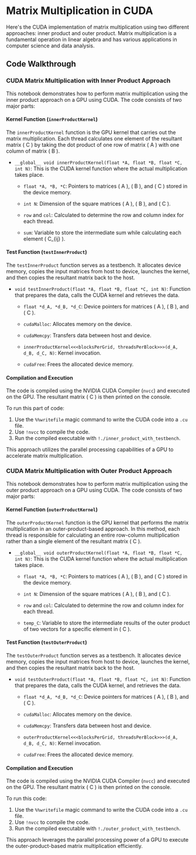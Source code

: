 # Matrix Multiplication in CUDA

Here's the CUDA implementation of matrix multiplication using two different approaches: inner product and outer product. Matrix multiplication is a fundamental operation in linear algebra and has various applications in computer science and data analysis.

## Code Walkthrough

### CUDA Matrix Multiplication with Inner Product Approach

This notebook demonstrates how to perform matrix multiplication using the inner product approach on a GPU using CUDA. The code consists of two major parts:

#### Kernel Function (`innerProductKernel`)

The `innerProductKernel` function is the GPU kernel that carries out the matrix multiplication. Each thread calculates one element of the resultant matrix \( C \) by taking the dot product of one row of matrix \( A \) with one column of matrix \( B \).

- `__global__ void innerProductKernel(float *A, float *B, float *C, int N)`: This is the CUDA kernel function where the actual multiplication takes place.

    - `float *A, *B, *C`: Pointers to matrices \( A \), \( B \), and \( C \) stored in the device memory.
  
    - `int N`: Dimension of the square matrices \( A \), \( B \), and \( C \).
    
    - `row` and `col`: Calculated to determine the row and column index for each thread.
    
    - `sum`: Variable to store the intermediate sum while calculating each element \( C_{ij} \).
  
#### Test Function (`testInnerProduct`)

The `testInnerProduct` function serves as a testbench. It allocates device memory, copies the input matrices from host to device, launches the kernel, and then copies the resultant matrix back to the host.

- `void testInnerProduct(float *A, float *B, float *C, int N)`: Function that prepares the data, calls the CUDA kernel and retrieves the data.

    - `float *d_A, *d_B, *d_C`: Device pointers for matrices \( A \), \( B \), and \( C \).
  
    - `cudaMalloc`: Allocates memory on the device.
    
    - `cudaMemcpy`: Transfers data between host and device.
    
    - `innerProductKernel<<<blocksPerGrid, threadsPerBlock>>>(d_A, d_B, d_C, N)`: Kernel invocation.
    
    - `cudaFree`: Frees the allocated device memory.

#### Compilation and Execution

The code is compiled using the NVIDIA CUDA Compiler (`nvcc`) and executed on the GPU. The resultant matrix \( C \) is then printed on the console.

To run this part of code:

1. Use the `%%writefile` magic command to write the CUDA code into a `.cu` file.
2. Use `!nvcc` to compile the code.
3. Run the compiled executable with `!./inner_product_with_testbench`.

This approach utilizes the parallel processing capabilities of a GPU to accelerate matrix multiplication.

### CUDA Matrix Multiplication with Outer Product Approach

This notebook demonstrates how to perform matrix multiplication using the outer product approach on a GPU using CUDA. The code consists of two major parts:

#### Kernel Function (`outerProductKernel`)

The `outerProductKernel` function is the GPU kernel that performs the matrix multiplication in an outer-product-based approach. In this method, each thread is responsible for calculating an entire row-column multiplication rather than a single element of the resultant matrix \( C \).

- `__global__ void outerProductKernel(float *A, float *B, float *C, int N)`: This is the CUDA kernel function where the actual multiplication takes place.

    - `float *A, *B, *C`: Pointers to matrices \( A \), \( B \), and \( C \) stored in the device memory.
  
    - `int N`: Dimension of the square matrices \( A \), \( B \), and \( C \).
    
    - `row` and `col`: Calculated to determine the row and column index for each thread.
    
    - `temp_C`: Variable to store the intermediate results of the outer product of two vectors for a specific element in \( C \).

#### Test Function (`testOuterProduct`)

The `testOuterProduct` function serves as a testbench. It allocates device memory, copies the input matrices from host to device, launches the kernel, and then copies the resultant matrix back to the host.

- `void testOuterProduct(float *A, float *B, float *C, int N)`: Function that prepares the data, calls the CUDA kernel, and retrieves the data.

    - `float *d_A, *d_B, *d_C`: Device pointers for matrices \( A \), \( B \), and \( C \).
  
    - `cudaMalloc`: Allocates memory on the device.
    
    - `cudaMemcpy`: Transfers data between host and device.
    
    - `outerProductKernel<<<blocksPerGrid, threadsPerBlock>>>(d_A, d_B, d_C, N)`: Kernel invocation.
    
    - `cudaFree`: Frees the allocated device memory.

#### Compilation and Execution

The code is compiled using the NVIDIA CUDA Compiler (`nvcc`) and executed on the GPU. The resultant matrix \( C \) is then printed on the console.

To run this code:

1. Use the `%%writefile` magic command to write the CUDA code into a `.cu` file.
2. Use `!nvcc` to compile the code.
3. Run the compiled executable with `!./outer_product_with_testbench`.

This approach leverages the parallel processing power of a GPU to execute the outer-product-based matrix multiplication efficiently.
